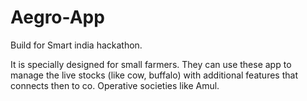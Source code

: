 # Aegro-App

Build for Smart india hackathon.

It is specially designed for small farmers. They can use these app to manage the live stocks (like cow, buffalo) with additional features that connects then to co. Operative societies like Amul.

